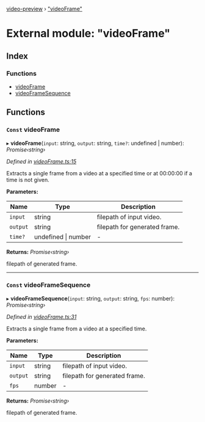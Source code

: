 [video-preview](../README.md) › ["videoFrame"](_videoframe_.md)

# External module: "videoFrame"

## Index

### Functions

* [videoFrame](_videoframe_.md#const-videoframe)
* [videoFrameSequence](_videoframe_.md#const-videoframesequence)

## Functions

### `Const` videoFrame

▸ **videoFrame**(`input`: string, `output`: string, `time?`: undefined | number): *Promise‹string›*

*Defined in [videoFrame.ts:15](https://github.com/b-goodman/video-preview/blob/33df2b5/src/videoFrame.ts#L15)*

Extracts a single frame from a video at a specified time or at 00:00:00 if a time is not given.

**Parameters:**

Name | Type | Description |
------ | ------ | ------ |
`input` | string | filepath of input video. |
`output` | string | filepath for generated frame. |
`time?` | undefined &#124; number | - |

**Returns:** *Promise‹string›*

filepath of generated frame.

___

### `Const` videoFrameSequence

▸ **videoFrameSequence**(`input`: string, `output`: string, `fps`: number): *Promise‹string›*

*Defined in [videoFrame.ts:31](https://github.com/b-goodman/video-preview/blob/33df2b5/src/videoFrame.ts#L31)*

Extracts a single frame from a video at a specified time.

**Parameters:**

Name | Type | Description |
------ | ------ | ------ |
`input` | string | filepath of input video. |
`output` | string | filepath for generated frame. |
`fps` | number | - |

**Returns:** *Promise‹string›*

filepath of generated frame.
